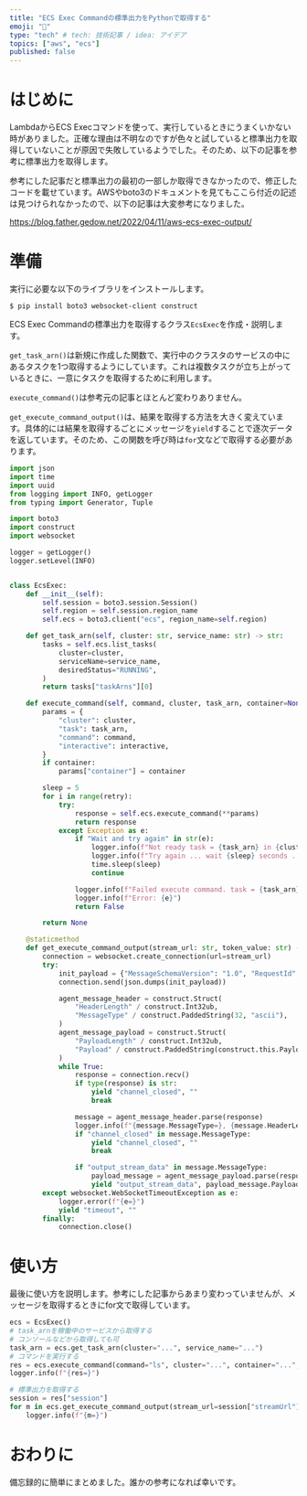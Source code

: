 ```yaml
---
title: "ECS Exec Commandの標準出力をPythonで取得する"
emoji: "🐚"
type: "tech" # tech: 技術記事 / idea: アイデア
topics: ["aws", "ecs"]
published: false
---
```


# はじめに

LambdaからECS Execコマンドを使って、実行しているときにうまくいかない時がありました。正確な理由は不明なのですが色々と試していると標準出力を取得していないことが原因で失敗しているようでした。そのため、以下の記事を参考に標準出力を取得します。

参考にした記事だと標準出力の最初の一部しか取得できなかったので、修正したコードを載せています。AWSやboto3のドキュメントを見てもここら付近の記述は見つけられなかったので、以下の記事は大変参考になりました。

https://blog.father.gedow.net/2022/04/11/aws-ecs-exec-output/

# 準備

実行に必要な以下のライブラリをインストールします。

```shell
$ pip install boto3 websocket-client construct
```

ECS Exec Commandの標準出力を取得するクラス`EcsExec`を作成・説明します。

`get_task_arn()`は新規に作成した関数で、実行中のクラスタのサービスの中にあるタスクを1つ取得するようにしています。これは複数タスクが立ち上がっているときに、一意にタスクを取得するために利用します。

`execute_command()`は参考元の記事とほとんど変わりありません。

`get_execute_command_output()`は、結果を取得する方法を大きく変えています。具体的には結果を取得するごとにメッセージを`yield`することで逐次データを返しています。そのため、この関数を呼び時は`for`文などで取得する必要があります。

```python
import json
import time
import uuid
from logging import INFO, getLogger
from typing import Generator, Tuple

import boto3
import construct
import websocket

logger = getLogger()
logger.setLevel(INFO)


class EcsExec:
    def __init__(self):
        self.session = boto3.session.Session()
        self.region = self.session.region_name
        self.ecs = boto3.client("ecs", region_name=self.region)

    def get_task_arn(self, cluster: str, service_name: str) -> str:
        tasks = self.ecs.list_tasks(
            cluster=cluster,
            serviceName=service_name,
            desiredStatus="RUNNING",
        )
        return tasks["taskArns"][0]

    def execute_command(self, command, cluster, task_arn, container=None, interactive=True, retry=10):
        params = {
            "cluster": cluster,
            "task": task_arn,
            "command": command,
            "interactive": interactive,
        }
        if container:
            params["container"] = container

        sleep = 5
        for i in range(retry):
            try:
                response = self.ecs.execute_command(**params)
                return response
            except Exception as e:
                if "Wait and try again" in str(e):
                    logger.info(f"Not ready task = {task_arn} in {cluster}")
                    logger.info(f"Try again ... wait {sleep} seconds ...")
                    time.sleep(sleep)
                    continue

                logger.info(f"Failed execute command. task = {task_arn} in {cluster}")
                logger.info(f"Error: {e}")
                return False

        return None

    @staticmethod
    def get_execute_command_output(stream_url: str, token_value: str) -> Generator[Tuple[str, str], None, None]:
        connection = websocket.create_connection(url=stream_url)
        try:
            init_payload = {"MessageSchemaVersion": "1.0", "RequestId": str(uuid.uuid4()), "TokenValue": token_value}
            connection.send(json.dumps(init_payload))

            agent_message_header = construct.Struct(
                "HeaderLength" / construct.Int32ub,
                "MessageType" / construct.PaddedString(32, "ascii"),
            )
            agent_message_payload = construct.Struct(
                "PayloadLength" / construct.Int32ub,
                "Payload" / construct.PaddedString(construct.this.PayloadLength, "ascii"),
            )
            while True:
                response = connection.recv()
                if type(response) is str:
                    yield "channel_closed", ""
                    break

                message = agent_message_header.parse(response)
                logger.info(f"{message.MessageType=}, {message.HeaderLength=}, {message=}")
                if "channel_closed" in message.MessageType:
                    yield "channel_closed", ""
                    break

                if "output_stream_data" in message.MessageType:
                    payload_message = agent_message_payload.parse(response[message.HeaderLength :])
                    yield "output_stream_data", payload_message.Payload
        except websocket.WebSocketTimeoutException as e:
            logger.error(f"{e=}")
            yield "timeout", ""
        finally:
            connection.close()
```


# 使い方

最後に使い方を説明します。参考にした記事からあまり変わっていませんが、メッセージを取得するときにfor文で取得しています。

```python
ecs = EcsExec()
# task_arnを稼働中のサービスから取得する
# コンソールなどから取得しても可
task_arn = ecs.get_task_arn(cluster="...", service_name="...")
# コマンドを実行する
res = ecs.execute_command(command="ls", cluster="...", container="...", task_arn=task_arn)
logger.info(f"{res=}")

# 標準出力を取得する
session = res["session"]
for m in ecs.get_execute_command_output(stream_url=session["streamUrl"], token_value=session["tokenValue"]):
    logger.info(f"{m=}")
```


# おわりに

備忘録的に簡単にまとめました。誰かの参考になれば幸いです。
